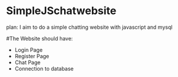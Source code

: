 # SimpleJSchatwebsite
plan:
I aim to do a simple chatting website with javascript and mysql

#The Website should have:
 - Login Page
 - Register Page
 - Chat Page
 - Connection to database
